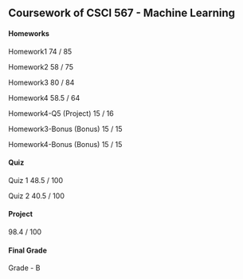 ## Coursework of CSCI 567 - Machine Learning

#### Homeworks

Homework1 74 / 85

Homework2 58 / 75

Homework3 80 / 84

Homework4 58.5 / 64

Homework4-Q5 (Project) 15 / 16

Homework3-Bonus (Bonus) 15 / 15

Homework4-Bonus (Bonus) 15 / 15


#### Quiz

Quiz 1	48.5 / 100

Quiz 2  40.5 / 100


#### Project
	
98.4 / 100


#### Final Grade

Grade - B 
